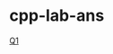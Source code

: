 # cpp-lab-ans
[Q1](https://github.com/PrafullRaj/cpp-lab-ans/blob/main/Week%201/1.Takes%20two%20integer%20operands%20and%20one%20operator%20form%20the%20user%2C%20performs%20the%20operation%20and%20then%20%20prints%20the%20result.cpp)
